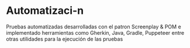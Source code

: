 # Automatizaci-n
Pruebas automatizadas desarrolladas con el patron Screenplay &amp; POM e implementado herramientas como Gherkin, Java, Gradle, Puppeteer entre otras utilidades para la ejecución de las pruebas 
